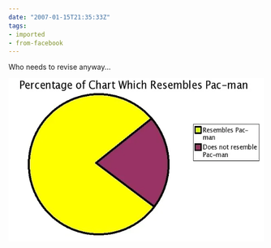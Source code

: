 ```yaml
---
date: "2007-01-15T21:35:33Z"
tags:
- imported
- from-facebook
---
```

Who needs to revise anyway...

![A pie chart with two sections "Resembles Pacman" and "Does not resemble pacman", proportioned so that the pie chart looks like… pacman](./pacman.webp)
